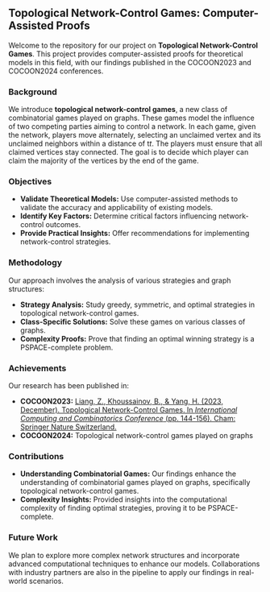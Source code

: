 ## Topological Network-Control Games: Computer-Assisted Proofs

Welcome to the repository for our project on **Topological Network-Control Games**. This project provides computer-assisted proofs for theoretical models in this field, with our findings published in the COCOON2023 and COCOON2024 conferences.

### Background

We introduce **topological network-control games**, a new class of combinatorial games played on graphs. These games model the influence of two competing parties aiming to control a network. In each game, given the network, players move alternately, selecting an unclaimed vertex and its unclaimed neighbors within a distance of t*t*. The players must ensure that all claimed vertices stay connected. The goal is to decide which player can claim the majority of the vertices by the end of the game.

### Objectives

- **Validate Theoretical Models:** Use computer-assisted methods to validate the accuracy and applicability of existing models.
- **Identify Key Factors:** Determine critical factors influencing network-control outcomes.
- **Provide Practical Insights:** Offer recommendations for implementing network-control strategies.

### Methodology

Our approach involves the analysis of various strategies and graph structures:

- **Strategy Analysis:** Study greedy, symmetric, and optimal strategies in topological network-control games.
- **Class-Specific Solutions:** Solve these games on various classes of graphs.
- **Complexity Proofs:** Prove that finding an optimal winning strategy is a PSPACE-complete problem.

### Achievements

Our research has been published in:

- **COCOON2023:** [Liang, Z., Khoussainov, B., & Yang, H. (2023, December). Topological Network-Control Games. In *International Computing and Combinatorics Conference* (pp. 144-156). Cham: Springer Nature Switzerland.](https://link.springer.com/chapter/10.1007/978-3-031-49193-1_11)
- **COCOON2024:** Topological network-control games  played on graphs

### Contributions

- **Understanding Combinatorial Games:** Our findings enhance the understanding of combinatorial games played on graphs, specifically topological network-control games.
- **Complexity Insights:** Provided insights into the computational complexity of finding optimal strategies, proving it to be PSPACE-complete.

### Future Work

We plan to explore more complex network structures and incorporate advanced computational techniques to enhance our models. Collaborations with industry partners are also in the pipeline to apply our findings in real-world scenarios.